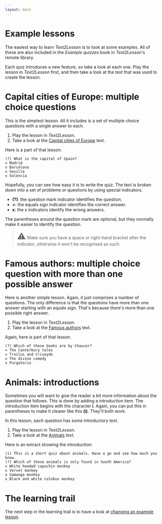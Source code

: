 ```yaml
---
layout: main
---
```


# Example lessons

The easiest way to learn _Text2Lesson_ is to look at some examples. All of
these are also included in the _Example quizzes_ book in _Text2Lesson_'s remote
library.

Each quiz introduces a new feature, so take a look at each one. Play
the lesson in _Text2Lesson_ first, and then take a look at the text that was used
to create the lesson.

# Capital cities of Europe: multiple choice questions

This is the simplest lesson. All it includes is a set of multiple choice questions
with a single answer to each.

1. Play the lesson in _Text2Lesson_.
1. Take a look at the [Capital cities of Europe](examples/capital_cities_of_Europe.txt) text.

Here is a part of that lesson:

```
(?) What is the capital of Spain?
= Madrid
x Barcelona
x Seville
x Valencia
```

Hopefully, you can see how easy it is to write the quiz. The text is broken down
into a set of problems or questions by using special indicators.

- **(?)**: the question mark indicator identifies the question.
- **=**: the equals sign indicator identifies the correct answer.
- **x**: the x indicators identify the wrong answers.

The parentheses around the question mark are optional, but they normally make it
easier to identify the question.

> <span style="font-size:2em;">⚠️</span> Make sure you have a space or right-hand bracket after the indicator, otherwise it won't be recognised as such.

# Famous authors: multiple choice question with more than one possible answer

Here is another simple lesson. Again, it just comprises a number of questions.
The only difference is that the questions have more than one answer starting with an
equals sign. That's because there's more than one possible right answer.

1. Play the lesson in _Text2Lesson_.
1. Take a look at the [Famous authors](examples/famous_authors.txt) text.

Again, here is part of that lesson.

```
(?) Which of these books are by Chaucer?
= The Canterbury tales
= Troilus and Criseyde
x The divine comedy
x Purgatorio
```

# Animals: introductions

Sometimes you will want to give the reader a bit more information about the
question that follows. This is done by adding a introduction item. The introduction
item begins with the character **i**. Again, you can put this in parentheses to make it clearer
like this **(i)**. They'll both work.

In this lesson, each question has some introductory text.

1. Play the lesson in _Text2Lesson_.
1. Take a look at the [Animals](examples/animals.txt) text.

Here is an extract showing the introduction:

```
(i) This is a short quiz about animals. Have a go and see how much you know.
(?) Which of these animals is only found in South America?
= White headed capuchin monkey
x Vervet monkey
x Samango monkey
x Black and white colobus monkey
```

# The learning trail

The next step in the learning trail is to have a look at
[changing an example lesson](changing-an-example-lesson.md).
